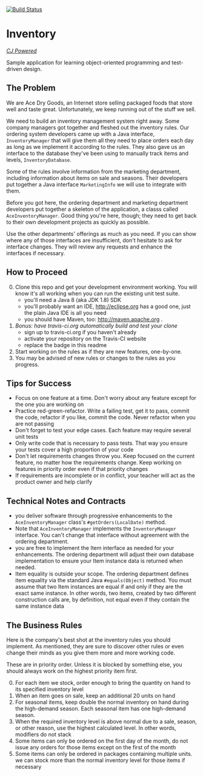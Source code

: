 [![Build Status](https://travis-ci.org/Azwraith42/learn-inventory.svg?branch=master)](https://travis-ci.org/Azwraith42/learn-inventory)

# Inventory

[_CJ Powered_](https://engineering.cj.com)

Sample application for learning object-oriented programming and test-driven
design.

## The Problem

We are Ace Dry Goods, an Internet store selling packaged foods that store
well and taste great. Unfortunately, we keep running out of the stuff we
sell.

We need to build an inventory management system right away. Some company
managers got together and fleshed out the inventory rules. Our ordering
system developers came up with a Java interface, `InventoryManager` that
will give them all they need to place orders each day as long as we
implement it according to the rules.  They also gave us an interface to
the database they've been using to manually track items and levels,
`InventoryDatabase`.

Some of the rules involve information from the marketing department,
including information about items on sale and seasons. Their developers
put together a Java interface `MarketingInfo` we will use to integrate
with them.

Before you got here, the ordering department and marketing department
developers put together a skeleton of the application, a classs called
`AceInventoryManager`. Good thing you're here, though; they need to get
back to their own development projects as quickly as possible.

Use the other departments' offerings as much as you need. If you can show
where any of those interfaces are insufficient, don't hesitate to ask for
interface changes. They will review any requests and enhance the interfaces
if necessary.


## How to Proceed

0. Clone this repo and get your development environment working. You will
know it's all working when you can run the existing unit test suite.
    - you'll need a Java 8 (aka JDK 1.8) SDK
    - you'll probably want an IDE, http://eclipse.org has a good one, just the plain Java IDE is all you need
    - you should have Maven, too: http://maven.apache.org .
0. _Bonus: have travis-ci.org automatically build and test your clone_
    - sign up to travis-ci.org if you haven't already
    - activate your repository on the Travis-CI website
    - replace the badge in this readme
0. Start working on the rules as if they are new features, one-by-one.
0. You may be advised of new rules or changes to the rules as you progress.

## Tips for Success

- Focus on one feature at a time. Don't worry about any feature except for
the one you are working on
- Practice red-green-refactor. Write a failing test, get it to pass, commit
the code, refactor if you like, commit the code. Never refactor when you are
not passing
- Don't forget to test your edge cases. Each feature may require several unit
tests
- Only write code that is necessary to pass tests. That way you ensure your
tests cover a high proportion of your code
- Don't let requirements changes throw you. Keep focused on the current
feature, no matter how the requirements change. Keep working on features in
priority order even if that priority changes
- If requirements are incomplete or in conflict, your teacher will act as
the product owner and help clarify

## Technical Notes and Contracts

- you deliver software through progressive enhancements to the `AceInventoryManager`
class's `#getOrders(LocalDate)` method.
- Note that `AceInventoryManager` implements
the `InventoryManager` interface. You can't change that interface without agreement with the
ordering department.
- you are free to implement the Item interface as needed for your enhancements. The
ordering department will adjust their own database implementation to ensure your
Item instance data is returned when needed.
- Item equality is outside your scope. The ordering department defines item equality
via the standard Java `#equals(Object)` method. You must assume that two Item instances
are equal if and only if they are the exact same instance. In other words, two items,
created by two different construction calls are, by definition, not equal even if they
contain the same instance data
 

## The Business Rules

Here is the company's best shot at the inventory rules
you should implement. As mentioned, they are sure to discover other rules or
even change their minds as you give them more and more working code.

These are in priority order. Unless it is blocked by something else, you
should always work on the highest priority item first.

0. For each item we stock, order enough to bring the quantity on hand to its
specified inventory level
1. When an item goes on sale, keep an additional 20 units on hand
2. For seasonal items, keep double the normal inventory on hand during the
high-demand season. Each seasonal item has one high-demand season.
3. When the required inventory level is above normal due to a sale, season,
or other reason, use the highest calculated level. In other words, modifiers
do not stack
4. Some items can only be ordered on the first day of the month, do not issue
any orders for those items except on the first of the month
5. Some items can only be ordered in packages containing multiple units. we
can stock more than the normal inventory level for those items if necessary
